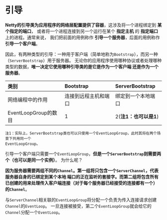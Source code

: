 引导
======================================================================
**Netty的引导类为应用程序的网络层配置提供了容器**，这涉及将一个进程绑定到 **某个指定的端口**，
或者将一个进程连接到另一个运行在某个 **指定主机** 的 **指定端口** 上的进程。通常来说，
我们把前面的用例称作 **引导一个服务器**，后面的用例称作 **引导一个客户端**。

因此，有两种类型的引导：一种用于客户端（简单地称为`Bootstrap`），而另一种（`ServerBootstrap`）用于服务器。
无论你的应用程序使用哪种协议或者处理哪种类型的数据，**唯一决定它使用哪种引导类的是它是作为一个客户端
还是作为一个服务器**。

| 类别 | Bootstrap | ServerBootstrap |
|:---------|:---------|:------------|
| 网络编程中的作用 | 连接到远程主机和端口 | 绑定到一个本地端口 |
| EventLoopGroup的数目 | 1 | 2(**注1：也可以是1**) |

```
注1：实际上，ServerBootstrap类也可以只使用一个EventLoopGroup，此时其将在两个场景下共用同一个
EventLoopGroup。
```

引导一个客户端只需要一个`EventLoopGroup`，**但是一个`ServerBootstrap`则需要两个（也可以是同一个实例）**。
为什么呢？

**因为服务器需要两组不同的`Channel`。第一组将只包含一个`ServerChannel`，代表服务器自身的已绑定到某个本地
端口的正在监听的套接字。而第二组将包含所有已创建的用来处理传入客户端连接（对于每个服务器已经接受的连接都有一个）
的`Channel`**。

与`ServerChannel`相关联的`EventLoopGroup`将分配一个负责为传入连接请求创建`Channel`的`EventLoop`。
一旦连接被接受，第二个`EventLoopGroup`就会给它的`Channel`分配一个`EventLoop`。

